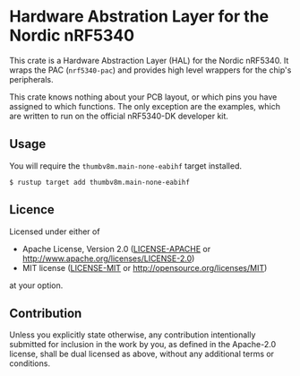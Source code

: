# Hardware Abstration Layer for the Nordic nRF5340

This crate is a Hardware Abstraction Layer (HAL) for the Nordic nRF5340. It
wraps the PAC (`nrf5340-pac`) and provides high level wrappers for the chip's
peripherals.

This crate knows nothing about your PCB layout, or which pins you have assigned
to which functions. The only exception are the examples, which are written to
run on the official nRF5340-DK developer kit.

## Usage

You will require the `thumbv8m.main-none-eabihf` target installed.

```console
$ rustup target add thumbv8m.main-none-eabihf
```
## Licence

Licensed under either of

- Apache License, Version 2.0 ([LICENSE-APACHE](LICENSE-APACHE) or
  http://www.apache.org/licenses/LICENSE-2.0)
- MIT license ([LICENSE-MIT](LICENSE-MIT) or http://opensource.org/licenses/MIT)

at your option.

## Contribution

Unless you explicitly state otherwise, any contribution intentionally
submitted for inclusion in the work by you, as defined in the Apache-2.0
license, shall be dual licensed as above, without any additional terms or
conditions.
